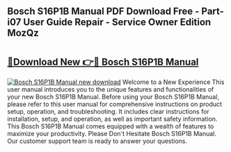 ## Bosch S16P1B Manual PDF Download Free - Part-i07 User Guide Repair - Service Owner Edition MozQz

# <h2><a href="http://cf20421.oget.top/?id=Bosch+S16P1B+Manual">🔗Download New 👉🔴 Bosch S16P1B Manual</a></h2>

[![Bosch S16P1B Manual new download](https://i.imgur.com/5g1atiW.png)](http://cf20421.oget.top/?id=Bosch+S16P1B+Manual)
Welcome to a New Experience This user manual introduces you to the unique features and functionalities of your new Bosch S16P1B Manual. Before using your Bosch S16P1B Manual, please refer to this user manual for comprehensive instructions on product setup, operation, and troubleshooting. It includes clear instructions for installation, setup, and operation, as well as important safety information. This Bosch S16P1B Manual comes equipped with a wealth of features to maximize your productivity. Please Don't Hesitate Bosch S16P1B Manual. Our customer support team is ready to answer your questions.
